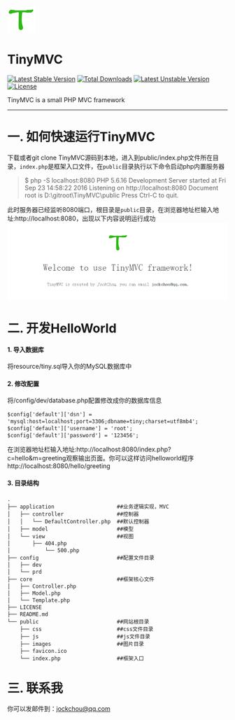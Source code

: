 ![logo](./resource/logo.png)

# TinyMVC
[![Latest Stable Version](https://poser.pugx.org/jockchou/tinymvc/v/stable)](https://packagist.org/packages/jockchou/tinymvc)
[![Total Downloads](https://poser.pugx.org/jockchou/tinymvc/downloads)](https://packagist.org/packages/jockchou/tinymvc)
[![Latest Unstable Version](https://poser.pugx.org/jockchou/tinymvc/v/unstable)](https://packagist.org/packages/jockchou/tinymvc)
[![License](https://poser.pugx.org/jockchou/tinymvc/license)](https://packagist.org/packages/jockchou/tinymvc)

TinyMVC is a small PHP MVC framework

----------

# 一. 如何快速运行TinyMVC

下载或者git clone TinyMVC源码到本地，进入到public/index.php文件所在目录，`index.php`是框架入口文件，在`public`目录执行以下命令启动php内置服务器


> $ php -S localhost:8080
> PHP 5.6.16 Development Server started at Fri Sep 23 14:58:22 2016
> Listening on http://localhost:8080
> Document root is D:\gitroot\TinyMVC\public
> Press Ctrl-C to quit.

此时服务器已经监听8080端口，根目录是`public`目录，在浏览器地址栏输入地址:http://localhost:8080，出现以下内容说明运行成功
![logo](./resource/TinyMVC.png)
# 二. 开发HelloWorld

#### 1. 导入数据库
将resource/tiny.sql导入你的MySQL数据库中

#### 2. 修改配置
将/config/dev/database.php配置修改成你的数据库信息

```
$config['default']['dsn'] = 'mysql:host=localhost;port=3306;dbname=tiny;charset=utf8mb4';
$config['default']['username'] = 'root';
$config['default']['password'] = '123456';
```

在浏览器地址栏输入地址:http://localhost:8080/index.php?c=hello&m=greeting观察输出页面。你可以这样访问helloworld程序http://localhost:8080/hello/greeting

#### 3. 目录结构

```
.
├── application                    ##业务逻辑实现，MVC
│   ├── controller                 ##控制器
│   │   └── DefaultController.php  ##默认控制器
│   ├── model                      ##模型
│   └── view                       ##视图
│       ├── 404.php
│   		└── 500.php
├── config                         ##配置文件目录
│   ├── dev
│   └── prd
├── core                           ##框架核心文件
│   ├── Controller.php
│   ├── Model.php
│   └── Template.php
├── LICENSE
├── README.md
└── public                         ##网站根目录
    ├── css                        ##css文件目录
    ├── js                         ##js文件目录
    ├── images                     ##图片目录
	├── favicon.ico 
    └── index.php                  ##框架入口
```

# 三. 联系我 ##
你可以发邮件到：jockchou@qq.com